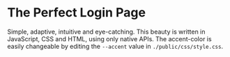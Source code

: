 # The Perfect Login Page

Simple, adaptive, intuitive and eye-catching.
This beauty is written in JavaScript, CSS and HTML, using only native APIs.
The accent-color is easily changeable by editing the `--accent` value in `./public/css/style.css`.

